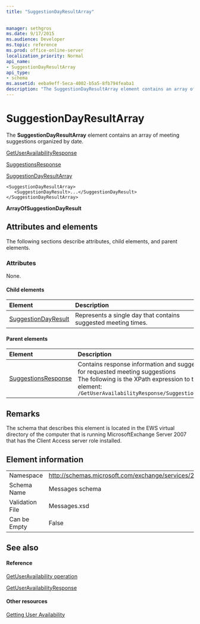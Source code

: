 ```yaml
---
title: "SuggestionDayResultArray"
 
 
manager: sethgros
ms.date: 9/17/2015
ms.audience: Developer
ms.topic: reference
ms.prod: office-online-server
localization_priority: Normal
api_name:
- SuggestionDayResultArray
api_type:
- schema
ms.assetid: eeba9eff-5eca-4002-b5a5-8fb794feaba1
description: "The SuggestionDayResultArray element contains an array of meeting suggestions organized by date."
---
```


# SuggestionDayResultArray

The **SuggestionDayResultArray** element contains an array of meeting suggestions organized by date. 
  
[GetUserAvailabilityResponse](getuseravailabilityresponse.md)
  
[SuggestionsResponse](suggestionsresponse.md)
  
[SuggestionDayResultArray](suggestiondayresultarray.md)
  
```
<SuggestionDayResultArray>
   <SuggestionDayResult>...</SuggestionDayResult>
</SuggestionDayResultArray>
```

 **ArrayOfSuggestionDayResult**
## Attributes and elements

The following sections describe attributes, child elements, and parent elements.
  
### Attributes

None.
  
#### Child elements

|**Element**|**Description**|
|:-----|:-----|
|[SuggestionDayResult](suggestiondayresult.md) <br/> |Represents a single day that contains suggested meeting times.  <br/> |
   
#### Parent elements

|**Element**|**Description**|
|:-----|:-----|
|[SuggestionsResponse](suggestionsresponse.md) <br/> |Contains response information and suggestion data for requested meeting suggestions  <br/> The following is the XPath expression to this element:  <br/>  `/GetUserAvailabilityResponse/SuggestionsResponse` <br/> |
   
## Remarks

The schema that describes this element is located in the EWS virtual directory of the computer that is running MicrosoftExchange Server 2007 that has the Client Access server role installed.
  
## Element information

|||
|:-----|:-----|
|Namespace  <br/> |http://schemas.microsoft.com/exchange/services/2006/messages  <br/> |
|Schema Name  <br/> |Messages schema  <br/> |
|Validation File  <br/> |Messages.xsd  <br/> |
|Can be Empty  <br/> |False  <br/> |
   
## See also

#### Reference

[GetUserAvailability operation](getuseravailability-operation.md)
  
[GetUserAvailabilityResponse](getuseravailabilityresponse.md)
#### Other resources

[Getting User Availability](http://msdn.microsoft.com/library/d4133fcb-9b0f-4e6b-aadf-a389da83516a%28Office.15%29.aspx)

